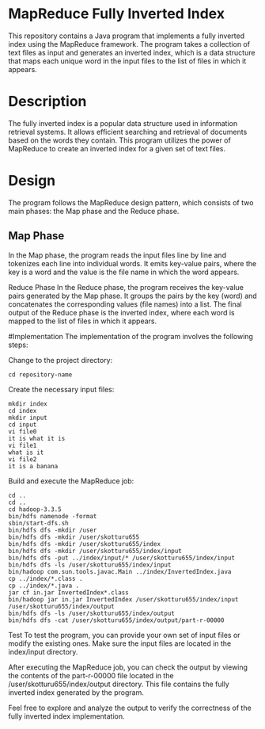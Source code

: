 # MapReduce Fully Inverted Index
This repository contains a Java program that implements a fully inverted index using the MapReduce framework. The program takes a collection of text files as input and generates an inverted index, which is a data structure that maps each unique word in the input files to the list of files in which it appears.

# Description
The fully inverted index is a popular data structure used in information retrieval systems. It allows efficient searching and retrieval of documents based on the words they contain. This program utilizes the power of MapReduce to create an inverted index for a given set of text files.

# Design
The program follows the MapReduce design pattern, which consists of two main phases: the Map phase and the Reduce phase.

## Map Phase
In the Map phase, the program reads the input files line by line and tokenizes each line into individual words. It emits key-value pairs, where the key is a word and the value is the file name in which the word appears.

Reduce Phase
In the Reduce phase, the program receives the key-value pairs generated by the Map phase. It groups the pairs by the key (word) and concatenates the corresponding values (file names) into a list. The final output of the Reduce phase is the inverted index, where each word is mapped to the list of files in which it appears.

#Implementation
The implementation of the program involves the following steps:


Change to the project directory:
```
cd repository-name
```
Create the necessary input files:
```
mkdir index
cd index
mkdir input
cd input
vi file0
it is what it is
vi file1
what is it
vi file2
it is a banana
```
Build and execute the MapReduce job:

```
cd ..
cd ..
cd hadoop-3.3.5
bin/hdfs namenode -format
sbin/start-dfs.sh
bin/hdfs dfs -mkdir /user
bin/hdfs dfs -mkdir /user/skotturu655
bin/hdfs dfs -mkdir /user/skotturu655/index
bin/hdfs dfs -mkdir /user/skotturu655/index/input
bin/hdfs dfs -put ../index/input/* /user/skotturu655/index/input
bin/hdfs dfs -ls /user/skotturu655/index/input
bin/hadoop com.sun.tools.javac.Main ../index/InvertedIndex.java
cp ../index/*.class .
cp ../index/*.java .
jar cf in.jar InvertedIndex*.class
bin/hadoop jar in.jar InvertedIndex /user/skotturu655/index/input /user/skotturu655/index/output
bin/hdfs dfs -ls /user/skotturu655/index/output
bin/hdfs dfs -cat /user/skotturu655/index/output/part-r-00000
```

Test
To test the program, you can provide your own set of input files or modify the existing ones. Make sure the input files are located in the index/input directory.

After executing the MapReduce job, you can check the output by viewing the contents of the part-r-00000 file located in the /user/skotturu655/index/output directory. This file contains the fully inverted index generated by the program.

Feel free to explore and analyze the output to verify the correctness of the fully inverted index implementation.
